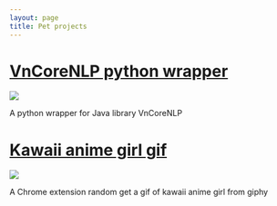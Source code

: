 ```yaml
---
layout: page
title: Pet projects
---
```

<div class="posts">
  <h1>
    <a href="https://github.com/motmaytinh/vncorenlp-pywrapper">VnCoreNLP python wrapper</a>
  </h1>
  <div class="thumbnail-container">
    <a href="https://motmaytinh.github.io/journal/vncorenlp-pywrapper.html"><img src="https://motmaytinh.github.io/assets/img/posts/vncorenlp-pywrapper.png"></a>
  </div>
  <p>
    A python wrapper for Java library VnCoreNLP
  </p>
</div>

<div class="posts">
  <h1>
    <a href="https://github.com/motmaytinh/kawaii-anime-girl-gif">Kawaii anime girl gif</a>
  </h1>
  <div class="thumbnail-container">
    <a href="https://github.com/motmaytinh/kawaii-anime-girl-gif"><img src="https://motmaytinh.github.io/assets/img/projects/kawaii-anime-girl-gif.png"></a>
  </div>
  <p>
    A Chrome extension random get a gif of kawaii anime girl from giphy
  </p>
</div>